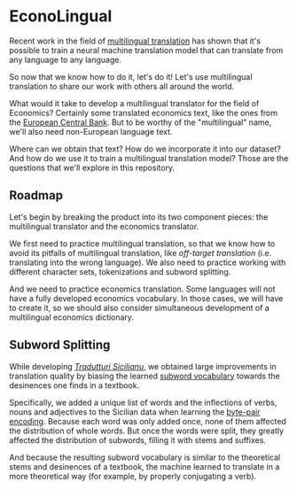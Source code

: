 # EconoLingual

Recent work in the field of [multilingual translation](https://www.doviak.net/pages/ml-sicilian/ml-scn_p06.shtml) has shown that it's possible to train a neural machine translation model that can translate from any language to any language.

So now that we know how to do it, let's do it!  Let's use multilingual translation to share our work with others all around the world.

What would it take to develop a multilingual translator for the field of Economics?  Certainly some translated economics text, like the ones from the [European Central Bank](http://opus.nlpl.eu/ECB.php).  But to be worthy of the "multilingual" name, we'll also need non-European language text.

Where can we obtain that text?  How do we incorporate it into our dataset?  And how do we use it to train a multilingual translation model?  Those are the questions that we'll explore in this repository.


##  Roadmap

Let's begin by breaking the product into its two component pieces:  the multilingual translator and the economics translator.

We first need to practice multilingual translation, so that we know how to avoid its pitfalls of multilingual translation, like _off-target translation_ (i.e. translating into the wrong language).  We also need to practice working with different character sets, tokenizations and subword splitting.

And we need to practice economics translation.  Some languages will not have a fully developed economics vocabulary.  In those cases, we will have to create it, so we should also consider simultaneous development of a multilingual economics dictionary.


##  Subword Splitting

While developing [_Tradutturi Sicilianu_](https://translate.napizia.com), we obtained large improvements in translation quality by biasing the learned [subword vocabulary](https://www.doviak.net/pages/ml-sicilian/ml-scn_p04.shtml) towards the desinences one finds in a textbook.

Specifically, we added a unique list of words and the inflections of verbs, nouns and adjectives to the Sicilian data when learning the [byte-pair encoding](https://github.com/rsennrich/subword-nmt).  Because each word was only added once, none of them affected the distribution of whole words.  But once the words were split, they greatly affected the distribution of subwords, filling it with stems and suffixes.

And because the resulting subword vocabulary is similar to the theoretical stems and desinences of a textbook, the machine learned to translate in a more theoretical way (for example, by properly conjugating a verb).



